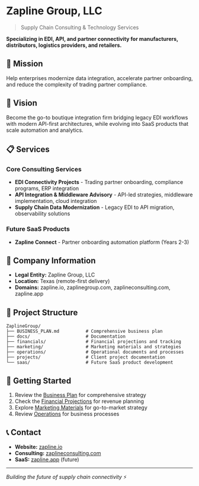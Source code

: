 # Zapline Group, LLC

> Supply Chain Consulting & Technology Services

**Specializing in EDI, API, and partner connectivity for manufacturers, distributors, logistics providers, and retailers.**

## 🎯 Mission

Help enterprises modernize data integration, accelerate partner onboarding, and reduce the complexity of trading partner compliance.

## 🌟 Vision

Become the go-to boutique integration firm bridging legacy EDI workflows with modern API-first architectures, while evolving into SaaS products that scale automation and analytics.

## 📋 Services

### Core Consulting Services
- **EDI Connectivity Projects** - Trading partner onboarding, compliance programs, ERP integration
- **API Integration & Middleware Advisory** - API-led strategies, middleware implementation, cloud integration
- **Supply Chain Data Modernization** - Legacy EDI to API migration, observability solutions

### Future SaaS Products
- **Zapline Connect** - Partner onboarding automation platform (Years 2-3)

## 🏢 Company Information

- **Legal Entity:** Zapline Group, LLC
- **Location:** Texas (remote-first delivery)
- **Domains:** zapline.io, zaplinegroup.com, zaplineconsulting.com, zapline.app

## 📁 Project Structure

```
ZaplineGroup/
├── BUSINESS_PLAN.md          # Comprehensive business plan
├── docs/                     # Documentation
├── financials/               # Financial projections and tracking
├── marketing/                # Marketing materials and strategies
├── operations/               # Operational documents and processes
├── projects/                 # Client project documentation
└── saas/                     # Future SaaS product development
```

## 🚀 Getting Started

1. Review the [Business Plan](BUSINESS_PLAN.md) for comprehensive strategy
2. Check the [Financial Projections](financials/) for revenue planning
3. Explore [Marketing Materials](marketing/) for go-to-market strategy
4. Review [Operations](operations/) for business processes

## 📞 Contact

- **Website:** [zapline.io](https://zapline.io)
- **Consulting:** [zaplineconsulting.com](https://zaplineconsulting.com)
- **SaaS:** [zapline.app](https://zapline.app) (future)

---

*Building the future of supply chain connectivity* ⚡
